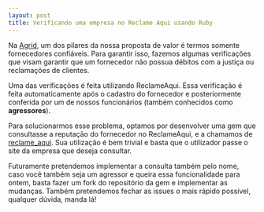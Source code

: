 ```yaml
---
layout: post
title: Verificando uma empresa no Reclame Aqui usando Ruby
---
```


Na [Agrid](http://agrid.com.br), um dos pilares da nossa proposta de valor é termos somente fornecedores confiáveis. Para garantir isso, fazemos algumas verificações que visam garantir que um fornecedor não possua débitos com a justiça ou reclamações de clientes. 

Uma das verificações é feita utilizando ReclameAqui. Essa verificação é feita automaticamente após o cadastro do fornecedor e posteriormente conferida por um de nossos funcionários (também conhecidos como **agressores**).

Para solucionarmos esse problema, optamos por desenvolver uma gem que consultasse a reputação do fornecedor no ReclameAqui, e a chamamos de [reclame_aqui](https://github.com/givigier/reclame_aqui). Sua utilização é bem trivial e basta que o utilizador passe o site da empresa que deseja consultar.

Futuramente pretendemos implementar a consulta também pelo nome, caso você também seja um agressor e queira essa funcionalidade para ontem, basta fazer um fork do repositório da gem e implementar as mudanças. Também pretendemos fechar as issues o mais rápido possível, qualquer dúvida, manda lá!

